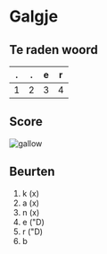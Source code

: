 # Galgje

## Te raden woord

|.|.|e|r|
|-|-|-|-|
|1|2|3|4|

## Score
![gallow](./images/3.png)

## Beurten 
1. k (x)
2. a (x)
3. n (x)
4. e ("D)
5. r ("D)
6. b